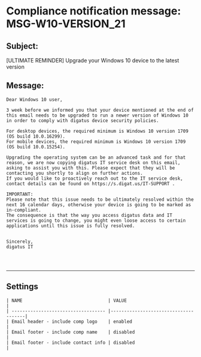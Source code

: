 Compliance notification message: MSG-W10-VERSION_21
===============================================================================


Subject:
--------
[ULTIMATE REMINDER] Upgrade your Windows 10 device to the latest version

Message:
--------
```
Dear Windows 10 user,

3 week before we informed you that your device mentioned at the end of this email needs to be upgraded to run a newer version of Windows 10 in order to comply with digatus device security policies.

For desktop devices, the required minimum is Windows 10 version 1709 (OS build 10.0.16299).
For mobile devices, the required minimum is Windows 10 version 1709 (OS build 10.0.15254).

Upgrading the operating system can be an advanced task and for that reason, we are now copying digatus IT service desk on this email, asking to assist you with this. Please expect that they will be contacting you shortly to align on further actions.
If you would like to proactively reach out to the IT service desk, contact details can be found on https://s.digat.us/IT-SUPPORT .

IMPORTANT:
Please note that this issue needs to be ultimately resolved within the next 16 calendar days, otherwise your device is going to be marked as in-compliant.
The consequence is that the way you access digatus data and IT services is going to change, you might even loose access to certain applications until this issue is fully resolved.


Sincerely,
digatus IT




```

*******************************************************************************

Settings
--------

	| NAME                                | VALUE                                |
	| ----------------------------------- |--------------------------------------|
	| Email header - include comp logo    | enabled                              |
	| Email footer - include comp name    | disabled                             |
	| Email footer - include contact info | disabled                             |
